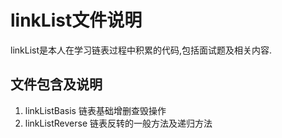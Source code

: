 linkList文件说明
===
linkList是本人在学习链表过程中积累的代码,包括面试题及相关内容.

文件包含及说明
---
1.  linkListBasis              链表基础增删查毁操作
2.  linkListReverse         链表反转的一般方法及递归方法
	
